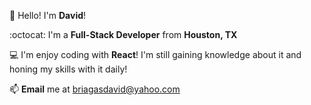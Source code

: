 :wave: Hello! I'm **David**! <br/>

:octocat: I'm a **Full-Stack Developer** from **Houston, TX** <br/>

:computer: I'm enjoy coding with **React**! I'm still gaining knowledge about it and honing my skills with it daily!

:mailbox: **Email** me at [briagasdavid@yahoo.com](mailto:briagasdavid@yahoo.com)
